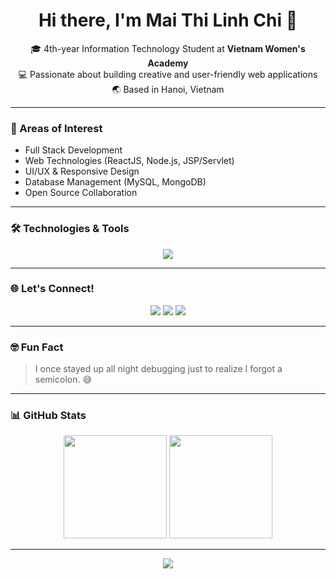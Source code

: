 <!-- Header -->
<h1 align="center">Hi there, I'm Mai Thi Linh Chi 👋</h1>

<p align="center">
  🎓 4th-year Information Technology Student at <strong>Vietnam Women's Academy</strong><br>
  💻 Passionate about building creative and user-friendly web applications<br>
  🌏 Based in Hanoi, Vietnam
</p>

---

### 🧠 Areas of Interest
- Full Stack Development  
- Web Technologies (ReactJS, Node.js, JSP/Servlet)  
- UI/UX & Responsive Design  
- Database Management (MySQL, MongoDB)  
- Open Source Collaboration  

---

### 🛠️ Technologies & Tools
<p align="center">
  <img src="https://skillicons.dev/icons?i=html,css,js,react,nextjs,tailwind,nodejs,express,java,mysql,mongodb,vscode,git,github" />
</p>

---

### 🌐 Let's Connect!
<p align="center">
  <a href="https://www.linkedin.com/in/YOUR_LINKEDIN/"><img src="https://img.shields.io/badge/-LinkedIn-0A66C2?style=for-the-badge&logo=linkedin&logoColor=white" /></a>
  <a href="mailto:YOUR_EMAIL@gmail.com"><img src="https://img.shields.io/badge/-Gmail-D14836?style=for-the-badge&logo=gmail&logoColor=white" /></a>
  <a href="https://www.instagram.com/YOUR_INSTAGRAM/"><img src="https://img.shields.io/badge/-Instagram-E4405F?style=for-the-badge&logo=instagram&logoColor=white" /></a>
</p>

---

### 🤓 Fun Fact
> I once stayed up all night debugging just to realize I forgot a semicolon. 😅  

---

### 📊 GitHub Stats
<p align="center">
  <img src="https://github-readme-stats.vercel.app/api?username=YOUR_GITHUB_USERNAME&show_icons=true&theme=radical" height="165"/>
  <img src="https://github-readme-streak-stats.herokuapp.com/?user=YOUR_GITHUB_USERNAME&theme=radical" height="165"/>
</p>

---

<p align="center">
  <img src="https://capsule-render.vercel.app/api?type=waving&color=0:00C9FF,100:92FE9D&height=120&section=footer"/>
</p>
